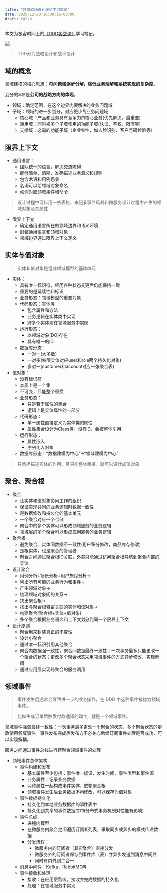 ```yaml
---
title: "领域驱动设计理论学习笔记"
date: 2020-12-20T16:38:16+08:00
draft: false
---
```

本文为极客时间上的[《DDD实战课》](https://time.geekbang.org/column/intro/238)学习笔记。

![](/images/event-storm.jpg)

> DDD分为战略设计和战术设计

## 域的概念
领域建模的核心思想：**将问题域逐步分解，降低业务理解和系统实现的复杂度**。

划分的`本质`是**公司的战略方向的体现**。

* 领域：确定范围，在这个边界内要解决的业务问题域
* 子域：领域的进一步划分，对应更小的业务问题域
    * 核心域：产品和业务具有竞争力的核心业务(优先解决，最重要)
    * 通用域：同时被多个子域使用的功能子域(认证、鉴权、限流等)
    * 支撑域：必需的功能子域（企业特性，如人脸识别、客户号码检验等）

## 限界上下文
* 通用语言：
    * 团队统一的语言，解决交流障碍
    * 能够简单、清晰、准确描述业务涵义和规则
    * 包含术语和用例场景
    * 名词可以给领域对象命名
    * 动词对应领域事件和命令

> 设计过程中可以用一些表格，来记录事件风暴和微服务设计过程中产生的领域对象及其属性

* 限界上下文
    * 确定通用语言所在的领域边界和语义环境
    * 封装通用语言和领域对象
    * 领域边界通过限界上下文定义

## 实体与值对象
> 实体和值对象是组成领域模型的基础单元

* 实体：
    * 具有唯一标识符，经历各种状态变更后仍能保持一致
    * 重要的是延续性和标识
    * 业务形态：领域模型的重要对象
    * 代码形态：实体类
        * 包含属性和方法
        * 业务逻辑在实体类中实现
        * 跨多个实体则在领域服务中实现
    * 运行形态：
        * 以领域对象(DO)存在
        * 具有唯一的ID
    * 数据库形态：
        * 一对一(大多数)
        * 一对多(权限实体对应user和role两个持久化对象)
        * 多对一(customer和account对应一张聚合表)
* 值对象：
    * 没有标识符
    * 本质上是一个集
    * 不可变，只能整个替换
    * 业务形态：
        * 只是若干属性的集合
        * 逻辑上是实体属性的一部分
    * 代码形态：
        * 单一属性直接定义为实体类的属性
        * 属性集合设计为Class类，没有ID，会被整体引用
    * 运行形态：
        * 属性嵌入
        * 序列化大对象
    * 数据库形态：“数据建模为中心”->“领域建模为中心”

> 只承担描述实体的作用，且只能整体替换，就可以设计成值对象

## 聚合、聚合根
* 聚合
    * 让实体和值对象协同工作的组织
    * 保证实现共同的业务逻辑时数据一致性
    * 是数据修改和持久化的基本单元
    * 一个聚合对应一个仓储
    * 聚合中的多个实体可以形成领域服务的业务逻辑
    * 领域层的多个聚合可以形成应用服务的业务逻辑
* 聚合根
    * 避免聚合、实体间数据不一致性(用户积分修改，商品库存修改)
    * 是根实体，也是聚合的管理者
    * 聚合之间通过聚合根ID关联，外部只能通过访问聚合根导航到聚合内部的实体
* 设计聚合
    * 用例分析+场景分析+用户旅程分析->
    * 列出所有可能的业务行为和事件->
    * 产生领域对象->
    * 梳理领域对象间的关系->
    * 找出聚合根->
    * 找出与聚合根紧密关联的实体和值对象->
    * 构建聚合(聚合根+实体+值对象)
    * 多个聚合根据业务语义和上下文划分到同一个限界上下文
* 设计原则
    * 聚合用来封装真正的不变性
    * 设计小聚合
    * 通过唯一标识引用其他聚合
    * 聚合内数据强一致性，聚合间数据最终一致性；一次事务最多只能更改一个聚合的状态；更改多个聚合状态采用领域事件的方式异步修改，实现解耦
    * 通过应用层实现跨聚合的服务调用

## 领域事件
> 事件发生后通常会导致进一步的业务操作，在 DDD 中这种事件被称为领域事件。
>
> 比如生成订单后触发付款通知的动作，就是一个领域事件。

领域事件强调最终一致性：一次事务最多更改一个聚合的状态，多个聚合状态的更改使用领域事件。事件发布完成后发布方不必关心后续订阅事件处理是否成功，可以实现解耦。

服务之间通过事件总线进行跨聚合领域事件的处理

* 领域事件总体架构
    * 事件构建和发布
        * 基本属性至少包括：事件唯一标识、发生时间、事件类型和事件源
        * 业务属性：记录业务数据
        * 两种属性一起构成事件实体，依赖聚合根
        * 领域事件发生后业务数据不再修改，可以保存为值对象
    * 事件数据持久化
        * 持久化到本地业务数据库的事件表中
        * 持久化到共享的事件数据库中(分布式事务机制对性能有影响)
    * 事件总线
        * 进程内模型
        * 在微服务内聚合之间遍历订阅者列表，采取同步或异步的模式传递数据
        * 分发流程：
            * 微服务内的订阅者（其它聚合）直接分发
            * 微服务外的订阅者保存到事件库（表）并异步发送到消息中间件
            * 同时有内外则二合一
    * 消息中间件：Kafka，RabbitMQ等
    * 事件接收和处理
        * 接收：在应用层监听，接收并完成数据的持久化
        * 处理：在领域服务中实现

